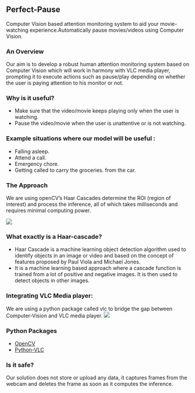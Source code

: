 <h2>Perfect-Pause</h2>
<p>Computer Vision based attention monitoring  system to aid your movie-watching experience.Automatically pause movies/videos using Computer Vision.</p>
<h3>An Overview</h3>
<p>Our aim is to develop a robust human attention monitoring system based on Computer Vision which will work in harmony with VLC media player, prompting it to execute actions such as pause/play depending on whether the user is paying attention to his monitor or not.</p>
<h3>Why is it useful?</h3>
<ul>
  <li>Make sure that the video/movie keeps playing only when the user is watching.</li>
  <li>Pause the video/movie when the user is unattentive or is not watching.</li>
</ul>
<h3>Example situations where our model will be useful :</h3>
<ul>
  <li>Falling asleep.</li>
  <li>Attend a call.</li>
  <li>Emergency chore.</li>
  <li>Getting called to carry the groceries. from the car.</li>
</ul>
<h3>The Approach</h3>
<p>We are using openCV’s Haar Cascades determine the ROI (region of interest) and process the inference, all of which takes milliseconds and requires minimal computing power.</p>
<img src = "https://user-images.githubusercontent.com/53506835/95672667-7df88f00-0bc0-11eb-9e0f-c71bdf60277d.png">

<h3>What exactly is a Haar-cascade?</h3>
<ul>
  <li>Haar Cascade is a machine learning object detection algorithm used to identify objects in an image or video and based on the concept of ​​ features proposed by Paul Viola and Michael Jones.</li>
  <li>It is a machine learning based approach where a cascade function is trained from a lot of positive and negative images. It is then used to detect objects in other images.</li>
</ul>
<h3>Integrating VLC Media player:</h3>
<p>We are using a python package called vlc to bridge the gap between Computer-Vision and VLC media player.
<img src="https://user-images.githubusercontent.com/53506835/95672355-bf3b6f80-0bbd-11eb-8fff-c7f4ef6a38ec.png">
<h3>Python Packages</h3>
<ul>
  <li><a href="https://opencv.org/">OpenCV</a></li>
  <li><a href="https://pypi.org/project/python-vlc/">Python-VLC</a></li>
</ul>
<h3>Is it safe?</h3>
<p>Our solution does not store or upload any data, it captures frames from the webcam and deletes the frame as soon as it computes the inference.
</p>
